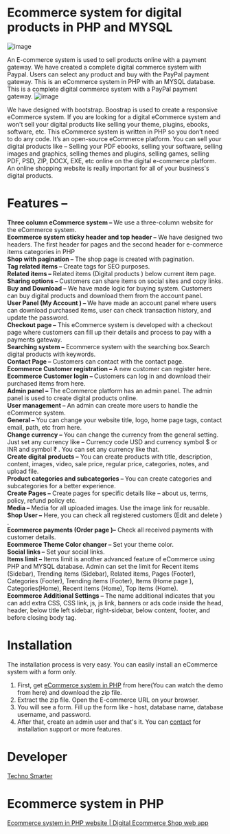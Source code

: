 # Ecommerce system for digital products in PHP and MYSQL
![image](https://user-images.githubusercontent.com/41726733/209428080-cae9ce00-bec4-4a51-b56d-ff5a7d33e762.png)

An E-commerce system is used to sell products online with a payment gateway. We have created a complete digital commerce system with Paypal. 
Users can select any product and buy with the PayPal payment gateway. This is an eCommerce system in PHP with an MYSQL database.
This is a complete digital commerce system with a PayPal payment gateway.
![image](https://user-images.githubusercontent.com/41726733/209428089-513b09c5-810e-4f3c-bb63-fa58f69d4181.png)

We have designed with bootstrap. Boostrap is used to create a responsive eCommerce system. 
If you are looking for a digital eCommerce system and won't sell your digital products like selling your theme, plugins, ebooks, software, etc. This eCommerce system is written in PHP so you don’t need to do any code. It’s an open-source eCommerce platform. You can sell your digital products like – Selling your PDF ebooks, selling your software, selling images and graphics, selling themes and plugins, selling games, selling PDF, PSD, ZIP, DOCX, EXE, etc online on the digital e-commerce platform. An online shopping website is really important for all of your business's digital products. 
# Features – 
<strong>Three column eCommerce system – </strong>
We use a three-column website for the eCommerce system. <br>
<strong>Ecommerce system sticky header and top header –</strong> 
We have designed two headers. The first header for pages and the second header for e-commerce items categories in PHP<br>
<strong>Shop with pagination – </strong>
The shop page is created with pagination. <br>
<strong>Tag related items – </strong>
Create tags for SEO purposes. <br>
<strong>Related items – </strong>
Related items (Digital products ) below current item page. <br>
<strong>Sharing options – </strong>
Customers can share items on social sites and copy links.<br> 
<strong>Buy and Download –</strong> 
We have made logic for buying system.  Customers can buy digital products and download them from the account panel.<br> 
<strong>User Panel (My Account ) – </strong>
We have made an account panel where users can download purchased items, user can check transaction history, and update the password. <br>
<strong>Checkout page –</strong> 
This eCommerce system is developed with a checkout page where customers can fill up their details and process to pay with a payments gateway.<br> 
<strong>Searching system –</strong> 
Ecommerce system with the searching box.Search digital products with keywords. <br>
<strong>Contact Page –</strong> 
Customers can contact with the contact page. <br>
<strong>Ecommerce Customer registration – </strong>
A new customer can register here. <br>
<strong>Ecommerce Customer login – </strong>
Customers can log in and download their purchased items from here. <br>
<strong>Admin panel – </strong>
The eCommerce platform has an admin panel. The admin panel is used to create digital products online. <br>
<strong>User management –</strong> 
An admin can create more users to handle the eCommerce system.<br> 
<strong>General –</strong> 
You can change your website title, logo, home page tags, contact email, path, etc from here. <br>
<strong>Change currency – </strong>
You can change the currency from the general setting. Just set any currency like – Currency code USD and currency symbol $ or INR and symbol ₹ . 
You can set any currency like that.  <br>
<strong>Create digital products –</strong> 
You can create products with title, description, content, images, video, sale price, regular price, categories, notes, and upload file. <br>
<strong>Product categories and subcategories – </strong>
You can create categories and subcategories for a better experience. <br>
<strong>Create Pages –</strong> 
Create pages for specific details like – about us, terms, policy, refund policy etc.  <br>
<strong>Media – </strong>
Media for all uploaded images. Use the image link for reusable. <br>
<strong>Shop User –</strong> 
Here, you can check all registered customers (Edit and delete ) .  <br>
<strong>Ecommerce payments (Order page )–</strong> 
Check all received payments with customer details.  <br>
<strong>Ecommerce Theme Color changer  –</strong> 
Set your theme color. <br>
<strong>Social links –</strong>
Set your social links.  <br>
<strong>Items limit –</strong> 
Items limit is another advanced feature of eCommerce using PHP and MYSQL database. Admin can set the limit for Recent items (Sidebar), Trending items (Sidebar),
Related items, Pages (Footer), Categories (Footer), Trending items (Footer), Items (Home page ), Categories(Home), Recent items (Home), Top items (Home).<br>
<strong>Ecommerce Additional Settings –</strong>
The name additional indicates that you can add extra CSS, CSS link, js, js link, banners or ads code inside the head, header, below title left sidebar,
right-sidebar, below content, footer, and before closing body tag.<br> 
 # Installation 
 The installation process is very easy. You can easily install an eCommerce system with a form only. <br>
 1. First, get <a href="https://technosmarter.com/item/ecommerce-system-in-php-website"> eCommerce system in PHP</a> from here(You can watch the demo from here) and download the zip file.<br> 
 2. Extract the zip file. Open the E-commerce URL on your browser.<br> 
 3. You will see a form. Fill up the form like - host, database name, database username, and password. <br>
 4. After that, create an admin user and that's it. You can <a href="https://technosmarter.com/contact">contact</a> for installation support or more features. <br>
 # Developer 
 <a href="https://technosmarter.com">Techno Smarter </a>
 # Ecommerce system in PHP 
 <a href="https://technosmarter.com/item/ecommerce-system-in-php-website">Ecommerce system in PHP website | Digital Ecommerce Shop web app</a>
 
